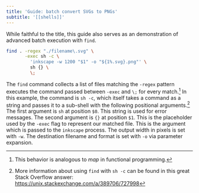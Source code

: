 ```yaml
---
title: 'Guide: batch convert SVGs to PNGs'
subtitle: '[[shells]]'
---
```


While faithful to the title, this guide also serves as an demonstration
of advanced batch execution with `find`.

```bash
find . -regex "./filename\.svg" \
       -exec sh -c \
         'inkscape -w 1200 "$1" -o "${1%.svg}.png"' \
         sh {} \
         \;
```

The `find` command collects a list of files matching the `-regex`
pattern executes the command passed between `-exec` and `\;` for every
match.[^1] In this example, the command is `sh -c`, which itself takes a
command as a string and passes it to a sub-shell with the following
positional arguments.[^2] The first argument is `sh` at position
`$0`. This string is used for error messages. The second argument is
`{}` at position `$1`. This is the placeholder used by the `-exec` flag
to represent our matched file. This is the argument which is passed to
the `inkscape` process. The output width in pixels is set with `-w`. The
destination filename and format is set with `-o` via parameter expansion.

[^1]: This behavior is analogous to *map* in functional programming.

[^2]: More information about using `find` with `sh -c` can be found in
    this great Stack Overflow answer:
    <https://unix.stackexchange.com/a/389706/727998>
